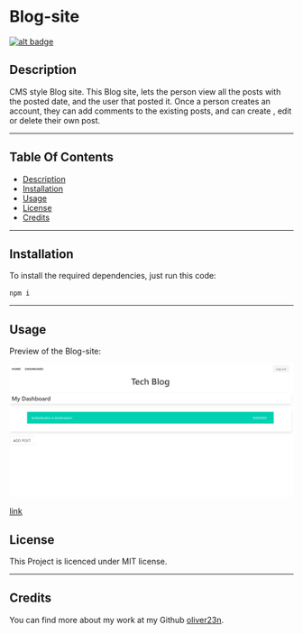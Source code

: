 # Blog-site

[![alt badge](https://img.shields.io/badge/licence-MIT-blue)](https://opensource.org/license/mit/)

## Description

CMS style Blog site.
This Blog site, lets the person view all the posts with the posted date, and the user that posted it. Once a person creates an account, they can add comments to the existing posts, and can create , edit or delete their own post.


---

## Table Of Contents
                             
- [Description](#description)
- [Installation](#installation)
- [Usage](#usage)
- [License](#license)
- [Credits](#credits)

---

## Installation

To install the required dependencies, just run this code: 

```
npm i
```

---

## Usage
 Preview of the Blog-site:

![screenshot](./img/screencapture-localhost-3001-dashboard-2023-07-20-15_37_50.png)

[link](https://infinite-temple-42269-d5a50674bc55.herokuapp.com/)



## License

This Project is licenced under MIT license.

---


## Credits

You can find more about my work at my Github [oliver23n](https://github.com/oliver23n).





